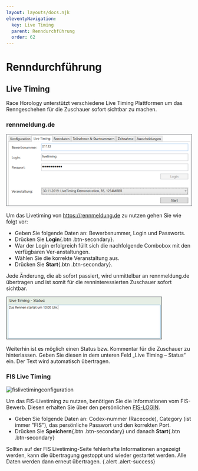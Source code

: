 ```yaml
---
layout: layouts/docs.njk
eleventyNavigation:
  key: Live Timing
  parent: Renndurchführung
  order: 62
---
```


# Renndurchführung

##	Live Timing 

Race Horology unterstützt verschiedene Live Timing Plattformen um das Renngeschehen für die Zuschauer sofort sichtbar zu machen.

###	rennmeldung.de

![rennmeldung](../../assets/images/de/rennmeldung.png)

Um das Livetiming von https://rennmeldung.de zu nutzen gehen Sie wie folgt vor:

-	Geben Sie folgende Daten an: Bewerbsnummer, Login und Passworts.
-	Drücken Sie **Login**{.btn .btn-secondary}.
-	War der Login erfolgreich füllt sich die nachfolgende Combobox mit den verfügbaren Ver-anstaltungen. 
-	Wählen Sie die korrekte Veranstaltung aus.
-	Drücken Sie **Start**{.btn .btn-secondary}.

Jede Änderung, die ab sofort passiert, wird unmittelbar an rennmeldung.de übertragen und ist somit für die renninteressierten Zuschauer sofort sichtbar.

![livetimingstatus](../../assets/images/de/livetimingstatus.png)

Weiterhin ist es möglich einen Status bzw. Kommentar für die Zuschauer zu hinterlassen. Geben Sie diesen in dem unteren Feld „Live Timing – Status“ ein. Der Text wird automatisch übertragen.

###	FIS Live Timing

![fislivetimingconfiguration](../../assets/images/de/livetimingfis.png)

Um das FIS-Livetiming zu nutzen, benötigen Sie die Informationen vom FIS-Bewerb. Diesen erhalten Sie über den persönlichen [FIS-LOGIN](https://data.fis-ski.com/member-section/live-races-registration.html).

- Geben Sie folgende Daten an: Codex-nummer (Racecode), Category (ist immer "FIS"), das persönliche Passwort und den korrekten Port.
- Drücken Sie **Speichern**{.btn .btn-secondary} und danach **Start**{.btn .btn-secondary}

Sollten auf der FIS Livetiming-Seite fehlerhafte Informationen angezeigt werden, kann die übertragung gestoppt und wieder gestartet werden. Alle Daten werden dann erneut übertragen.  {.alert .alert-success}